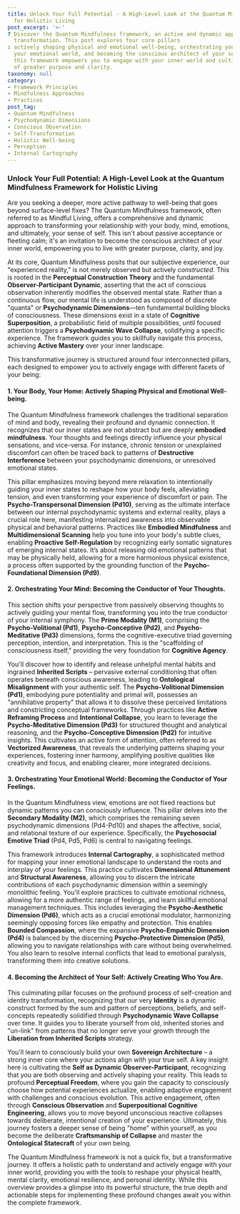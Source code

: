 ```yaml
---
title: Unlock Your Full Potential - A High-Level Look at the Quantum Mindfulness Framework
  for Holistic Living
post_excerpt: '>-'
? Discover the Quantum Mindfulness framework, an active and dynamic approach to personal
  transformation. This post explores four core pillars
: actively shaping physical and emotional well-being, orchestrating your mind, conducting
  your emotional world, and becoming the conscious architect of your self. Learn how
  this framework empowers you to engage with your inner world and cultivate a life
  of greater purpose and clarity.
taxonomy: null
category:
- Framework Principles
- Mindfulness Approaches
- Practices
post_tag:
- Quantum Mindfulness
- Psychodynamic Dimensions
- Conscious Observation
- Self-Transformation
- Holistic Well-being
- Perception
- Internal Cartography
---
```

### Unlock Your Full Potential: A High-Level Look at the Quantum Mindfulness Framework for Holistic Living

Are you seeking a deeper, more active pathway to well-being that goes beyond surface-level fixes? The Quantum Mindfulness framework, often referred to as Mindful Living, offers a comprehensive and dynamic approach to transforming your relationship with your body, mind, emotions, and ultimately, your sense of self. This isn't about passive acceptance or fleeting calm; it's an invitation to become the conscious architect of your inner world, empowering you to live with greater purpose, clarity, and joy.

At its core, Quantum Mindfulness posits that our subjective experience, our "experienced reality," is not merely observed but actively *constructed*. This is rooted in the **Perceptual Construction Theory** and the fundamental **Observer-Participant Dynamic**, asserting that the act of conscious observation inherently modifies the observed mental state. Rather than a continuous flow, our mental life is understood as composed of discrete "quanta" or **Psychodynamic Dimensions**—ten fundamental building blocks of consciousness. These dimensions exist in a state of **Cognitive Superposition**, a probabilistic field of multiple possibilities, until focused attention triggers a **Psychodynamic Wave Collapse**, solidifying a specific experience. The framework guides you to skillfully navigate this process, achieving **Active Mastery** over your inner landscape.

This transformative journey is structured around four interconnected pillars, each designed to empower you to actively engage with different facets of your being:

#### 1. Your Body, Your Home: Actively Shaping Physical and Emotional Well-being.

The Quantum Mindfulness framework challenges the traditional separation of mind and body, revealing their profound and dynamic connection. It recognizes that our inner states are not abstract but are deeply **embodied mindfulness**. Your thoughts and feelings directly influence your physical sensations, and vice-versa. For instance, chronic tension or unexplained discomfort can often be traced back to patterns of **Destructive Interference** between your psychodynamic dimensions, or unresolved emotional states.

This pillar emphasizes moving beyond mere relaxation to intentionally guiding your inner states to reshape how your body feels, alleviating tension, and even transforming your experience of discomfort or pain. The **Psycho-Transpersonal Dimension (Pd10)**, serving as the ultimate interface between our internal psychodynamic systems and external reality, plays a crucial role here, manifesting internalized awareness into observable physical and behavioral patterns. Practices like **Embodied Mindfulness** and **Multidimensional Scanning** help you tune into your body's subtle clues, enabling **Proactive Self-Regulation** by recognizing early somatic signatures of emerging internal states. It’s about releasing old emotional patterns that may be physically held, allowing for a more harmonious physical existence, a process often supported by the grounding function of the **Psycho-Foundational Dimension (Pd9)**.

#### 2. Orchestrating Your Mind: Becoming the Conductor of Your Thoughts.

This section shifts your perspective from passively observing thoughts to actively guiding your mental flow, transforming you into the true conductor of your internal symphony. The **Prime Modality (M1)**, comprising the **Psycho-Volitional (Pd1)**, **Psycho-Conceptive (Pd2)**, and **Psycho-Meditative (Pd3)** dimensions, forms the cognitive-executive triad governing perception, intention, and interpretation. This is the "scaffolding of consciousness itself," providing the very foundation for **Cognitive Agency**.

You'll discover how to identify and release unhelpful mental habits and ingrained **Inherited Scripts** – pervasive external conditioning that often operates beneath conscious awareness, leading to **Ontological Misalignment** with your authentic self. The **Psycho-Volitional Dimension (Pd1)**, embodying pure potentiality and primal will, possesses an "annihilative property" that allows it to dissolve these perceived limitations and constricting conceptual frameworks. Through practices like **Active Reframing Process** and **Intentional Collapse**, you learn to leverage the **Psycho-Meditative Dimension (Pd3)** for structured thought and analytical reasoning, and the **Psycho-Conceptive Dimension (Pd2)** for intuitive insights. This cultivates an active form of attention, often referred to as **Vectorized Awareness**, that reveals the underlying patterns shaping your experiences, fostering inner harmony, amplifying positive qualities like creativity and focus, and enabling clearer, more integrated decisions.

#### 3. Orchestrating Your Emotional World: Becoming the Conductor of Your Feelings.

In the Quantum Mindfulness view, emotions are not fixed reactions but dynamic patterns you can consciously influence. This pillar delves into the **Secondary Modality (M2)**, which comprises the remaining seven psychodynamic dimensions (Pd4-Pd10) and shapes the affective, social, and relational texture of our experience. Specifically, the **Psychosocial Emotive Triad** (Pd4, Pd5, Pd6) is central to navigating feelings.

This framework introduces **Internal Cartography**, a sophisticated method for mapping your inner emotional landscape to understand the roots and interplay of your feelings. This practice cultivates **Dimensional Attunement** and **Structural Awareness**, allowing you to discern the intricate contributions of each psychodynamic dimension within a seemingly monolithic feeling. You'll explore practices to cultivate emotional richness, allowing for a more authentic range of feelings, and learn skillful emotional management techniques. This includes leveraging the **Psycho-Aesthetic Dimension (Pd6)**, which acts as a crucial emotional modulator, harmonizing seemingly opposing forces like empathy and protection. This enables **Bounded Compassion**, where the expansive **Psycho-Empathic Dimension (Pd4)** is balanced by the discerning **Psycho-Protective Dimension (Pd5)**, allowing you to navigate relationships with care without being overwhelmed. You also learn to resolve internal conflicts that lead to emotional paralysis, transforming them into creative solutions.

#### 4. Becoming the Architect of Your Self: Actively Creating Who You Are.

This culminating pillar focuses on the profound process of self-creation and identity transformation, recognizing that our very **Identity** is a dynamic construct formed by the sum and pattern of perceptions, beliefs, and self-concepts repeatedly solidified through **Psychodynamic Wave Collapse** over time. It guides you to liberate yourself from old, inherited stories and "un-link" from patterns that no longer serve your growth through the **Liberation from Inherited Scripts** strategy.

You'll learn to consciously build your own **Sovereign Architecture** – a strong inner core where your actions align with your true self. A key insight here is cultivating the **Self as Dynamic Observer-Participant**, recognizing that you are both observing and actively shaping your reality. This leads to profound **Perceptual Freedom**, where you gain the capacity to consciously choose how potential experiences actualize, enabling adaptive engagement with challenges and conscious evolution. This active engagement, often through **Conscious Observation** and **Superpositional Cognitive Engineering**, allows you to move beyond unconscious reactive collapses towards deliberate, intentional creation of your experience. Ultimately, this journey fosters a deeper sense of being "home" within yourself, as you become the deliberate **Craftsmanship of Collapse** and master the **Ontological Statecraft** of your own being.

The Quantum Mindfulness framework is not a quick fix, but a transformative journey. It offers a holistic path to understand and actively engage with your inner world, providing you with the tools to reshape your physical health, mental clarity, emotional resilience, and personal identity. While this overview provides a glimpse into its powerful structure, the true depth and actionable steps for implementing these profound changes await you within the complete framework.